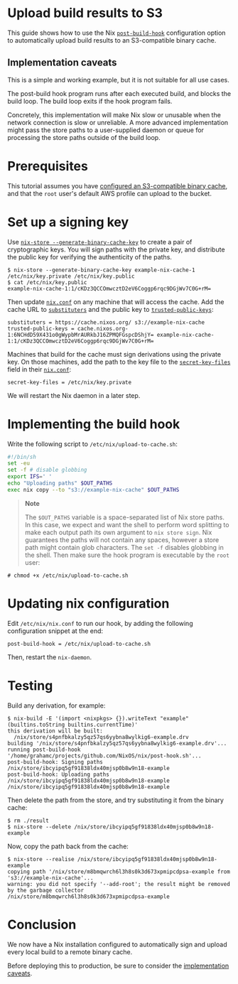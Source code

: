 # Upload build results to S3

This guide shows how to use the Nix [`post-build-hook`](https://nixos.org/manual/nix/stable/command-ref/conf-file.html#conf-post-build-hook) configuration option to automatically upload build results to an S3-compatible binary cache.

## Implementation caveats

This is a simple and working example, but it is not suitable for all use cases.

The post-build hook program runs after each executed build, and blocks the build loop.
The build loop exits if the hook program fails.

Concretely, this implementation will make Nix slow or unusable when the network connection is slow or unreliable.
A more advanced implementation might pass the store paths to a user-supplied daemon or queue for processing the store paths outside of the build loop.

# Prerequisites

<!-- TODO: this information will move: https://github.com/NixOS/nix/issues/7769 -->
This tutorial assumes you have [configured an S3-compatible binary cache](https://nixos.org/manual/nix/stable/package-management/s3-substituter.html), and that the `root` user's default AWS profile can upload to the bucket.

# Set up a signing key

Use [`nix-store --generate-binary-cache-key`](https://nixos.org/manual/nix/stable/command-ref/nix-store/generate-binary-cache-key.html) to create a pair of cryptographic keys.
You will sign paths with the private key, and distribute the public key for verifying the authenticity of the paths.

```console
$ nix-store --generate-binary-cache-key example-nix-cache-1 /etc/nix/key.private /etc/nix/key.public
$ cat /etc/nix/key.public
example-nix-cache-1:1/cKDz3QCCOmwcztD2eV6Coggp6rqc9DGjWv7C0G+rM=
```

Then update [`nix.conf`](https://nixos.org/manual/nix/stable/command-ref/conf-file.html) on any machine that will access the cache.
Add the cache URL to [`substituters`](https://nixos.org/manual/nix/stable/command-ref/conf-file.html#conf-substituters) and the public key to [`trusted-public-keys`](https://nixos.org/manual/nix/stable/command-ref/conf-file.html#conf-trusted-public-keys):

    substituters = https://cache.nixos.org/ s3://example-nix-cache
    trusted-public-keys = cache.nixos.org-1:6NCHdD59X431o0gWypbMrAURkbJ16ZPMQFGspcDShjY= example-nix-cache-1:1/cKDz3QCCOmwcztD2eV6Coggp6rqc9DGjWv7C0G+rM=

Machines that build for the cache must sign derivations using the private key.
On those machines, add the path to the key file to the [`secret-key-files`](https://nixos.org/manual/nix/stable/command-ref/conf-file.html#conf-secret-key-files) field in their [`nix.conf`](https://nixos.org/manual/nix/stable/command-ref/conf-file.html):

    secret-key-files = /etc/nix/key.private

We will restart the Nix daemon in a later step.

# Implementing the build hook

Write the following script to `/etc/nix/upload-to-cache.sh`:

```bash
#!/bin/sh
set -eu
set -f # disable globbing
export IFS=' '
echo "Uploading paths" $OUT_PATHS
exec nix copy --to "s3://example-nix-cache" $OUT_PATHS
```

> **Note**
>
> The `$OUT_PATHS` variable is a space-separated list of Nix store
> paths. In this case, we expect and want the shell to perform word
> splitting to make each output path its own argument to `nix
> store sign`. Nix guarantees the paths will not contain any spaces,
> however a store path might contain glob characters. The `set -f`
> disables globbing in the shell.
Then make sure the hook program is executable by the `root` user:

```console
# chmod +x /etc/nix/upload-to-cache.sh
```

# Updating nix configuration

Edit `/etc/nix/nix.conf` to run our hook, by adding the following
configuration snippet at the end:

    post-build-hook = /etc/nix/upload-to-cache.sh

Then, restart the `nix-daemon`.

# Testing

Build any derivation, for example:

```console
$ nix-build -E '(import <nixpkgs> {}).writeText "example" (builtins.toString builtins.currentTime)'
this derivation will be built:
  /nix/store/s4pnfbkalzy5qz57qs6yybna8wylkig6-example.drv
building '/nix/store/s4pnfbkalzy5qz57qs6yybna8wylkig6-example.drv'...
running post-build-hook '/home/grahamc/projects/github.com/NixOS/nix/post-hook.sh'...
post-build-hook: Signing paths /nix/store/ibcyipq5gf91838ldx40mjsp0b8w9n18-example
post-build-hook: Uploading paths /nix/store/ibcyipq5gf91838ldx40mjsp0b8w9n18-example
/nix/store/ibcyipq5gf91838ldx40mjsp0b8w9n18-example
```

Then delete the path from the store, and try substituting it from the
binary cache:

```console
$ rm ./result
$ nix-store --delete /nix/store/ibcyipq5gf91838ldx40mjsp0b8w9n18-example
```

Now, copy the path back from the cache:

```console
$ nix-store --realise /nix/store/ibcyipq5gf91838ldx40mjsp0b8w9n18-example
copying path '/nix/store/m8bmqwrch6l3h8s0k3d673xpmipcdpsa-example from 's3://example-nix-cache'...
warning: you did not specify '--add-root'; the result might be removed by the garbage collector
/nix/store/m8bmqwrch6l3h8s0k3d673xpmipcdpsa-example
```

# Conclusion

We now have a Nix installation configured to automatically sign and
upload every local build to a remote binary cache.

Before deploying this to production, be sure to consider the
[implementation caveats](#implementation-caveats).
